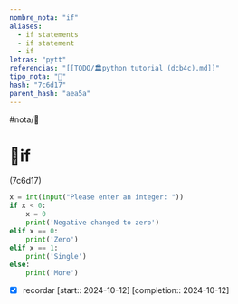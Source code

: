 ```yaml
---
nombre_nota: "if"
aliases:
  - if statements
  - if statement
  - if
letras: "pytt"
referencias: "[[TODO/🏛️python tutorial (dcb4c).md]]"
tipo_nota: "📑"
hash: "7c6d17"
parent_hash: "aea5a"
---
```


#nota/📑

# 📑if
<div class="hash">(7c6d17)</div>


```python
x = int(input("Please enter an integer: "))
if x < 0:
    x = 0
    print('Negative changed to zero')
elif x == 0:
    print('Zero')
elif x == 1:
    print('Single')
else:
    print('More')
```



- [x] recordar  [start:: 2024-10-12]  [completion:: 2024-10-12]